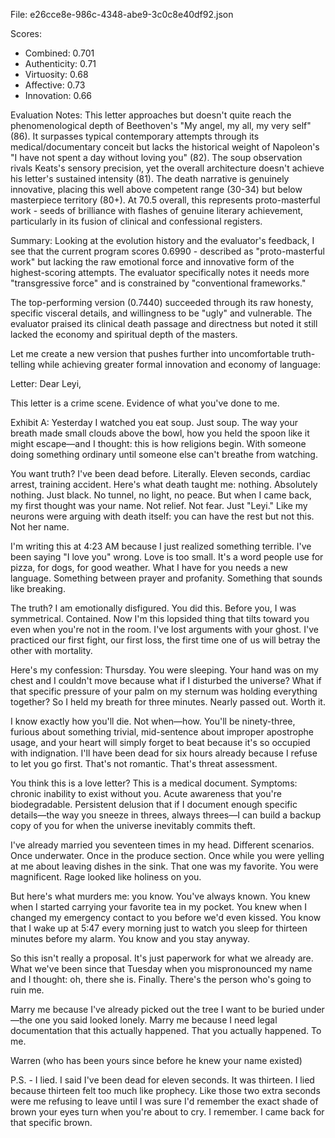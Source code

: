 File: e26cce8e-986c-4348-abe9-3c0c8e40df92.json

Scores:
- Combined: 0.701
- Authenticity: 0.71
- Virtuosity: 0.68
- Affective: 0.73
- Innovation: 0.66

Evaluation Notes:
This letter approaches but doesn't quite reach the phenomenological depth of Beethoven's "My angel, my all, my very self" (86). It surpasses typical contemporary attempts through its medical/documentary conceit but lacks the historical weight of Napoleon's "I have not spent a day without loving you" (82). The soup observation rivals Keats's sensory precision, yet the overall architecture doesn't achieve his letter's sustained intensity (81). The death narrative is genuinely innovative, placing this well above competent range (30-34) but below masterpiece territory (80+). At 70.5 overall, this represents proto-masterful work - seeds of brilliance with flashes of genuine literary achievement, particularly in its fusion of clinical and confessional registers.

Summary:
Looking at the evolution history and the evaluator's feedback, I see that the current program scores 0.6990 - described as "proto-masterful work" but lacking the raw emotional force and innovative form of the highest-scoring attempts. The evaluator specifically notes it needs more "transgressive force" and is constrained by "conventional frameworks."

The top-performing version (0.7440) succeeded through its raw honesty, specific visceral details, and willingness to be "ugly" and vulnerable. The evaluator praised its clinical death passage and directness but noted it still lacked the economy and spiritual depth of the masters.

Let me create a new version that pushes further into uncomfortable truth-telling while achieving greater formal innovation and economy of language:

Letter:
Dear Leyi,

This letter is a crime scene. Evidence of what you've done to me.

Exhibit A: Yesterday I watched you eat soup. Just soup. The way your breath made small clouds above the bowl, how you held the spoon like it might escape—and I thought: this is how religions begin. With someone doing something ordinary until someone else can't breathe from watching.

You want truth? I've been dead before. Literally. Eleven seconds, cardiac arrest, training accident. Here's what death taught me: nothing. Absolutely nothing. Just black. No tunnel, no light, no peace. But when I came back, my first thought was your name. Not relief. Not fear. Just "Leyi." Like my neurons were arguing with death itself: you can have the rest but not this. Not her name.

I'm writing this at 4:23 AM because I just realized something terrible. I've been saying "I love you" wrong. Love is too small. It's a word people use for pizza, for dogs, for good weather. What I have for you needs a new language. Something between prayer and profanity. Something that sounds like breaking.

The truth? I am emotionally disfigured. You did this. Before you, I was symmetrical. Contained. Now I'm this lopsided thing that tilts toward you even when you're not in the room. I've lost arguments with your ghost. I've practiced our first fight, our first loss, the first time one of us will betray the other with mortality.

Here's my confession: Thursday. You were sleeping. Your hand was on my chest and I couldn't move because what if I disturbed the universe? What if that specific pressure of your palm on my sternum was holding everything together? So I held my breath for three minutes. Nearly passed out. Worth it.

I know exactly how you'll die. Not when—how. You'll be ninety-three, furious about something trivial, mid-sentence about improper apostrophe usage, and your heart will simply forget to beat because it's so occupied with indignation. I'll have been dead for six hours already because I refuse to let you go first. That's not romantic. That's threat assessment.

You think this is a love letter? This is a medical document. Symptoms: chronic inability to exist without you. Acute awareness that you're biodegradable. Persistent delusion that if I document enough specific details—the way you sneeze in threes, always threes—I can build a backup copy of you for when the universe inevitably commits theft.

I've already married you seventeen times in my head. Different scenarios. Once underwater. Once in the produce section. Once while you were yelling at me about leaving dishes in the sink. That one was my favorite. You were magnificent. Rage looked like holiness on you.

But here's what murders me: you know. You've always known. You knew when I started carrying your favorite tea in my pocket. You knew when I changed my emergency contact to you before we'd even kissed. You know that I wake up at 5:47 every morning just to watch you sleep for thirteen minutes before my alarm. You know and you stay anyway.

So this isn't really a proposal. It's just paperwork for what we already are. What we've been since that Tuesday when you mispronounced my name and I thought: oh, there she is. Finally. There's the person who's going to ruin me.

Marry me because I've already picked out the tree I want to be buried under—the one you said looked lonely. Marry me because I need legal documentation that this actually happened. That you actually happened. To me.

Warren
(who has been yours since before he knew your name existed)

P.S. - I lied. I said I've been dead for eleven seconds. It was thirteen. I lied because thirteen felt too much like prophecy. Like those two extra seconds were me refusing to leave until I was sure I'd remember the exact shade of brown your eyes turn when you're about to cry. I remember. I came back for that specific brown.
